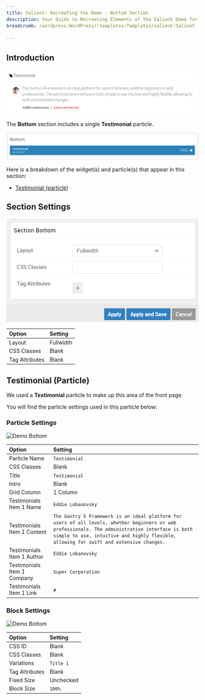 ```yaml
---
title: Salient: Recreating the Demo - Bottom Section
description: Your Guide to Recreating Elements of the Salient Demo for WordPress
breadcrumb: /wordpress:WordPress/!templates:Templates/salient:Salient

---
```


## Introduction

![](assets/demo_11.png)

The **Bottom** section includes a single **Testimonial** particle.

![](assets/home_bottom.png)

Here is a breakdown of the widget(s) and particle(s) that appear in this section:

* [Testimonial (particle)](#testimonial-(particle))

## Section Settings

![](assets/demo_bottom_settings.png)

| Option         | Setting   |
| :-----         | :-----    |
| Layout         | Fullwidth |
| CSS Classes    | Blank     |
| Tag Attributes | Blank     |

## Testimonial (Particle)

We used a **Testimonial** particle to make up this area of the front page.

You will find the particle settings used in this particle below:

### Particle Settings

![Demo Bottom](demo_bottom_3.png)

| Option                      | Setting                                                                                                                                                                                                                                     |
| :-----                      | :-----                                                                                                                                                                                                                                      |
| Particle Name               | `Testimonial`                                                                                                                                                                                                                               |
| CSS Classes                 | Blank                                                                                                                                                                                                                                       |
| Title                       | `Testimonial`                                                                                                                                                                                                                               |
| Intro                       | Blank                                                                                                                                                                                                                                       |
| Grid Column                 | 1 Column                                                                                                                                                                                                                                    |
| Testimonials Item 1 Name    | `Eddie Lobanovsky`                                                                                                                                                                                                                          |
| Testimonials Item 1 Content | `The Gantry 5 Framework is an ideal platform for users of all levels, whether beginners or web professionals. The administrative interface is both simple to use, intuitive and highly flexible, allowing for swift and extensive changes.` |
| Testimonials Item 1 Author  | `Eddie Lobanovsky`                                                                                                                                                                                                                          |
| Testimonials Item 1 Company | `Super Corporation`                                                                                                                                                                                                                         |
| Testimonials Item 1 Link    | `#`                                                                                                                                                                                                                                         |

### Block Settings

![Demo Bottom](demo_bottom_4.png)

| Option         | Setting   |
| :-----         | :-----    |
| CSS ID         | Blank     |
| CSS Classes    | Blank     |
| Variations     | `Title 1` |
| Tag Attributes | Blank     |
| Fixed Size     | Unchecked |
| Block Size     | `100%`    |
